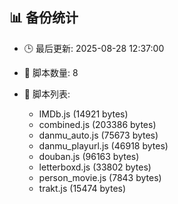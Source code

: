 ## 📊 备份统计

- 🕒 最后更新: 2025-08-28 12:37:00
- 📁 脚本数量: 8
- 📄 脚本列表:

  - IMDb.js (14921 bytes)
  - combined.js (203386 bytes)
  - danmu_auto.js (75673 bytes)
  - danmu_playurl.js (46918 bytes)
  - douban.js (96163 bytes)
  - letterboxd.js (33802 bytes)
  - person_movie.js (7843 bytes)
  - trakt.js (15474 bytes)
